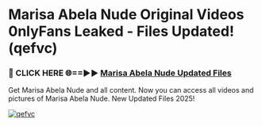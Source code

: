 # Marisa Abela Nude Original Videos 0nlyFans Leaked - Files Updated! (qefvc)

<h3>🔴 CLICK HERE 🌐==►► <a href="https://tinyurl.com/5h6xmrr3" rel="nofollow">Marisa Abela Nude Updated Files</a></h3>

Get Marisa Abela Nude and all content. Now you can access all videos and pictures of Marisa Abela Nude. New Updated Files 2025!

[![qefvc](https://i.imgur.com/KVD873Z.gif)](https://tinyurl.com/5h6xmrr3)
